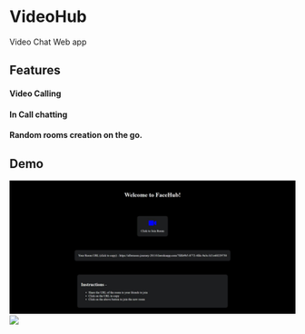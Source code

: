 # VideoHub
Video Chat Web app

## Features 
#### Video Calling
#### In Call chatting
#### Random rooms creation on the go.

## Demo
<img src="VideoHub1.JPG"/>
<img src="https://user-images.githubusercontent.com/55028717/150517676-2afe311b-d4a2-4b9c-b5f5-dc48690f932e.JPG"/>
